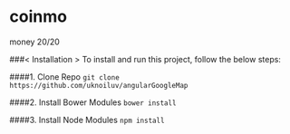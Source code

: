 coinmo
======

money 20/20


###< Installation >
To install and run this project, follow the below steps:

####1. Clone Repo
`git clone https://github.com/uknoiluv/angularGoogleMap`

####2. Install Bower Modules
`bower install`

####3. Install Node Modules
`npm install`
